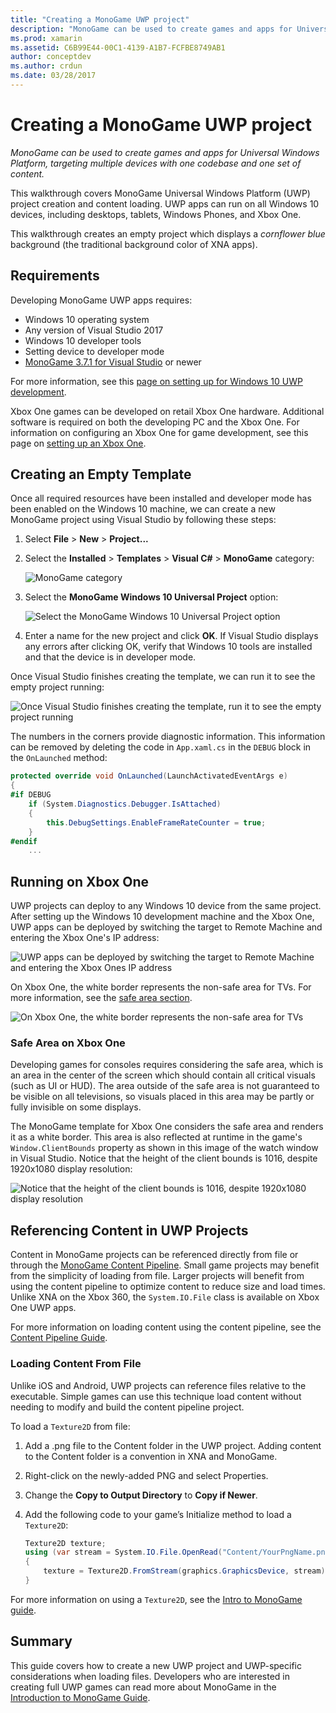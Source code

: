 ```yaml
---
title: "Creating a MonoGame UWP project"
description: "MonoGame can be used to create games and apps for Universal Windows Platform, targeting multiple devices with one codebase and one set of content."
ms.prod: xamarin
ms.assetid: C6B99E44-00C1-4139-A1B7-FCFBE8749AB1
author: conceptdev
ms.author: crdun
ms.date: 03/28/2017
---
```

# Creating a MonoGame UWP project

_MonoGame can be used to create games and apps for Universal Windows Platform, targeting multiple devices with one codebase and one set of content._

This walkthrough covers MonoGame Universal Windows Platform (UWP) project creation and content loading. UWP apps can run on all Windows 10 devices, including desktops, tablets, Windows Phones, and Xbox One.

This walkthrough creates an empty project which displays a *cornflower blue* background (the traditional background color of XNA apps).

## Requirements

Developing MonoGame UWP apps requires:

- Windows 10 operating system
- Any version of Visual Studio 2017
- Windows 10 developer tools
- Setting device to developer mode
- [MonoGame 3.7.1 for Visual Studio](http://community.monogame.net/t/monogame-3-7-1-release/11173) or newer

For more information, see this [page on setting up for Windows 10 UWP development](https://msdn.microsoft.com/windows/uwp/get-started/get-set-up).

Xbox One games can be developed on retail Xbox One hardware. Additional software is required on both the developing PC and the Xbox One. For information on configuring an Xbox One for game development, see this page on [setting up an Xbox One](https://msdn.microsoft.com/windows/uwp/xbox-apps/index).

## Creating an Empty Template

Once all required resources have been installed and developer mode has been enabled on the Windows 10 machine, we can create a new MonoGame project using Visual Studio by following these steps:

1. Select **File** > **New** > **Project...**
1. Select the **Installed** > **Templates** > **Visual C#** > **MonoGame** category:

    ![](uwp-images/image1.png "MonoGame category")

1. Select the **MonoGame Windows 10 Universal Project** option:

    ![](uwp-images/image2.png "Select the MonoGame Windows 10 Universal Project option")

1. Enter a name for the new project and click **OK**.
If Visual Studio displays any errors after clicking OK, verify that Windows 10 tools are installed and that the device is in developer mode.

Once Visual Studio finishes creating the template, we can run it to see the empty project running:

![](uwp-images/image3.png "Once Visual Studio finishes creating the template, run it to see the empty project running")

The numbers in the corners provide diagnostic information. This information can be removed  by deleting the code in `App.xaml.cs` in the `DEBUG` block in the `OnLaunched` method:

```csharp
protected override void OnLaunched(LaunchActivatedEventArgs e)
{
#if DEBUG
    if (System.Diagnostics.Debugger.IsAttached)
    {
        this.DebugSettings.EnableFrameRateCounter = true;
    }
#endif
    ...
```

## Running on Xbox One

UWP projects can deploy to any Windows 10 device from the same project. After setting up the Windows 10 development machine and the Xbox One, UWP apps can be deployed by switching the target to Remote Machine and entering the Xbox One's IP address:

![](uwp-images/remote.png "UWP apps can be deployed by switching the target to Remote Machine and entering the Xbox Ones IP address")

On Xbox One, the white border represents the non-safe area for TVs. For more information, see the [safe area section](#safe-area-on-xbox-one).

![](uwp-images/safearea.png "On Xbox One, the white border represents the non-safe area for TVs")

### Safe Area on Xbox One

Developing games for consoles requires considering the safe area, which is an area in the center of the screen which should contain all critical visuals (such as UI or HUD). The area outside of the safe area is not guaranteed to be visible on all televisions, so visuals placed in this area may be partly or fully invisible on some displays.

The MonoGame template for Xbox One considers the safe area and renders it as a white border. This area is also reflected at runtime in the game's `Window.ClientBounds` property as shown in this image of the watch window in Visual Studio. Notice that the height of the client bounds is 1016, despite 1920x1080 display resolution:

![](uwp-images/clientbounds.png "Notice that the height of the client bounds is 1016, despite 1920x1080 display resolution")

## Referencing Content in UWP Projects

Content in MonoGame projects can be referenced directly from file or through the [MonoGame Content Pipeline](https://github.com/xamarin/docs-archive/blob/master/Docs/CocosSharp/content-pipeline/introduction.md). Small game projects may benefit from the simplicity of loading from file. Larger projects will benefit from using the content pipeline to optimize content to reduce size and load times. Unlike XNA on the Xbox 360, the `System.IO.File` class is available on Xbox One UWP apps.

For more information on loading content using the content pipeline, see the [Content Pipeline Guide](https://github.com/xamarin/docs-archive/blob/master/Docs/CocosSharp/content-pipeline/introduction.md).

### Loading Content From File

Unlike iOS and Android, UWP projects can reference files relative to the executable. Simple games can use this technique load content without needing to modify and build the content pipeline project.

To load a `Texture2D` from file:

1. Add a .png file to the Content folder in the UWP project. Adding content to the Content folder is a convention in XNA and MonoGame.
1. Right-click on the newly-added PNG and select Properties.
1. Change the **Copy to Output Directory** to **Copy if Newer**.
1. Add the following code to your game’s Initialize method to load a `Texture2D`:

    ```csharp
    Texture2D texture;
    using (var stream = System.IO.File.OpenRead("Content/YourPngName.png"))
    {
        texture = Texture2D.FromStream(graphics.GraphicsDevice, stream);
    }
    ```

For more information on using a `Texture2D`, see the [Intro to MonoGame guide](~/graphics-games/monogame/introduction/index.md).

## Summary

This guide covers how to create a new UWP project and UWP-specific considerations when loading files. Developers who are interested in creating full UWP games can read more about MonoGame in the [Introduction to MonoGame Guide](~/graphics-games/monogame/introduction/index.md).
